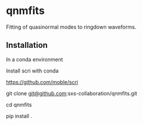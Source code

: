 # qnmfits
Fitting of quasinormal modes to ringdown waveforms.

## Installation

In a conda environment

Install scri with conda

https://github.com/moble/scri

git clone git@github.com:sxs-collaboration/qnmfits.git

cd qnmfits

pip install .
